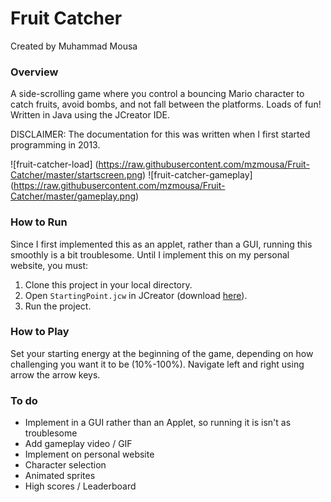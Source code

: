 # Fruit Catcher
Created by Muhammad Mousa

### Overview
A side-scrolling game where you control a bouncing Mario character to catch fruits, avoid bombs, and not fall between the platforms. Loads of fun!  
Written in Java using the JCreator IDE.  

DISCLAIMER: The documentation for this was written when I first started programming in 2013.

![fruit-catcher-load] (https://raw.githubusercontent.com/mzmousa/Fruit-Catcher/master/startscreen.png)
![fruit-catcher-gameplay] (https://raw.githubusercontent.com/mzmousa/Fruit-Catcher/master/gameplay.png)

### How to Run
Since I first implemented this as an applet, rather than a GUI, running this smoothly is a bit troublesome. Until I implement this on my personal website, you must:  
1. Clone this project in your local directory.  
2. Open `StartingPoint.jcw` in JCreator (download [here](http://www.jcreator.org/download.htm)).  
3. Run the project.

### How to Play
Set your starting energy at the beginning of the game, depending on how challenging you want it to be (10%-100%).
Navigate left and right using arrow the arrow keys.

### To do
* Implement in a GUI rather than an Applet, so running it is isn't as troublesome
* Add gameplay video / GIF
* Implement on personal website
* Character selection
* Animated sprites
* High scores / Leaderboard
